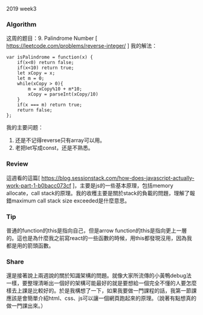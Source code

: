 2019 week3
### Algorithm
这周的题目：9. Palindrome Number [ https://leetcode.com/problems/reverse-integer/ ]
我的解法：
```
var isPalindrome = function(x) {
    if(x<0) return false;
    if(x<10) return true;
    let xCopy = x;
    let m = 0;
    while(xCopy > 0){
        m = xCopy%10 + m*10;
        xCopy = parseInt(xCopy/10)
    }
    if(x === m) return true;
    return false;
};
```
我的主要问题：
1. 还是不记得reverse只有array可以用。
2. 老把let写成const，还是不熟悉。

### Review
這週看的這篇[ https://blog.sessionstack.com/how-does-javascript-actually-work-part-1-b0bacc073cf ]，主要是js的一些基本原理，包括memory allocate，call stack的原理。我的收穫主要是關於stack的負載的問題，理解了報錯maximum call stack size exceeded是什麼意思。 

### Tip
普通的function的this是指向自己，但是arrow function的this是指向更上一層的。這也是為什麼我之前寫react的一些函數的時候，用this都發現沒用，因為我都是用的箭頭函數。

### Share
還是接著說上兩週說的關於知識架構的問題。就像大家所流傳的小黃鴨debug法一樣，要整理清晰出一個好的架構可能最好的就是要想給一個完全不懂的人要怎麼樣去上課是比較好的。於是我構想了一下，如果我要做一門課程的話，我第一節課應該是會簡單介紹html、css、js可以讓一個網頁跑起來的原理。（說著有點想真的做一門課出來。）
